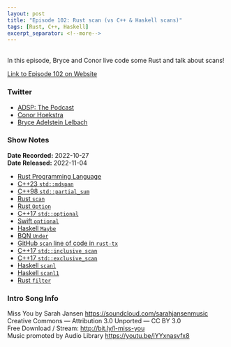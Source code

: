 ```yaml
---
layout: post
title: "Episode 102: Rust scan (vs C++ & Haskell scans)"
tags: [Rust, C++, Haskell]
excerpt_separator: <!--more-->
---
```


<div id="buzzsprout-player-11629964"></div><script src="https://www.buzzsprout.com/1501960/11629964-episode-102-rust-scan-vs-c-haskell-scans.js?container_id=buzzsprout-player-11629964&player=small" type="text/javascript" charset="utf-8"></script>

<br>In this episode, Bryce and Conor live code some Rust and talk about scans!
 
<!--more-->

[Link to Episode 102 on Website](https://adspthepodcast.com/2022/11/04/Episode-102.html)

### Twitter
 
* [ADSP: The Podcast](https://twitter.com/adspthepodcast) 
* [Conor Hoekstra](https://twitter.com/code_report)
* [Bryce Adelstein Lelbach](https://twitter.com/blelbach)

### Show Notes
 
**Date Recorded:** 2022-10-27 <br>
**Date Released:** 2022-11-04

* [Rust Programming Language](https://www.rust-lang.org/)
* [C++23 `std::mdspan`](https://en.cppreference.com/w/cpp/container/mdspan)
* [C++98 `std::partial_sum`](https://en.cppreference.com/w/cpp/algorithm/partial_sum)
* [Rust `scan`](https://doc.rust-lang.org/std/iter/trait.Iterator.html#method.scan)
* [Rust `Option`](https://doc.rust-lang.org/std/option/enum.Option.html)
* [C++17 `std::optional`](https://en.cppreference.com/w/cpp/utility/optional)
* [Swift `optional`](https://developer.apple.com/documentation/swift/optional)
* [Haskell `Maybe`](https://hackage.haskell.org/package/base-4.17.0.0/docs/Data-Maybe.html)
* [BQN `Under`](https://mlochbaum.github.io/BQN/help/under.html)
* [GitHub `scan` line of code in `rust-tx`](https://github.com/codereport/rust-tx/blob/63cbe1e724296d146eecd03ff3dfee9239f96737/src/lib.rs#L392)
* [C++17 `std::inclusive_scan`](https://en.cppreference.com/w/cpp/algorithm/inclusive_scan)
* [C++17 `std::exclusive_scan`](https://en.cppreference.com/w/cpp/algorithm/exclusive_scan)
* [Haskell `scanl`](https://hackage.haskell.org/package/base-4.17.0.0/docs/Prelude.html#v:scanl)
* [Haskell `scanl1`](https://hackage.haskell.org/package/base-4.17.0.0/docs/Prelude.html#v:scanl1)
* [Rust `filter`](https://doc.rust-lang.org/std/iter/trait.Iterator.html#method.filter)

### Intro Song Info
 
Miss You by Sarah Jansen https://soundcloud.com/sarahjansenmusic<br>
Creative Commons — Attribution 3.0 Unported — CC BY 3.0<br>
Free Download / Stream: http://bit.ly/l-miss-you<br>
Music promoted by Audio Library https://youtu.be/iYYxnasvfx8<br>
